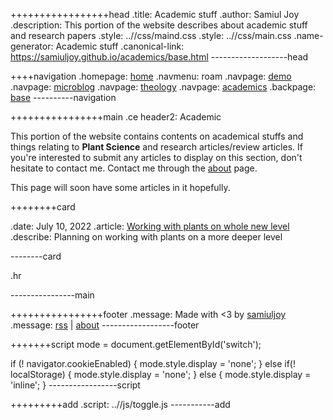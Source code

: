 +++++++++++++++++head
.title: Academic stuff
.author: Samiul Joy
.description: This portion of the website describes about academic stuff and research papers
.style: ..//css/maind.css
.style: ..//css/main.css
.name-generator: Academic stuff
.canonical-link: https://samiuljoy.github.io/academics/base.html
-------------------head

++++navigation
.homepage: [home](..//index.html)
.navmenu: roam
.navpage: [demo](..//demo/base.html)
.navpage: [microblog](..//microblog/base.html)
.navpage: [theology](..//theology/base.html)
.navpage: [academics](..//academics/base.html)
.backpage: [base](base.html)
----------navigation

++++++++++++++++main
.ce header2: Academic

This portion of the website contains contents on academical stuffs and things relating to **Plant Science** and research articles/review articles. If you're interested to submit any articles to display on this section, don't hesitate to contact me. Contact me through the [about](../about.html) page.

This page will soon have some articles in it hopefully.


++++++++card



.date: July 10, 2022
.article: [Working with plants on whole new level](thesis.html)
.describe: Planning on working with plants on a more deeper level

--------card



.hr

----------------main

++++++++++++++++footer
.message: Made with <3 by [samiuljoy](https://github.com/samiuljoy)
.message: [rss](/rss.xml) | [about](/about.html)
------------------footer

+++++++script
mode = document.getElementById('switch');

if (! navigator.cookieEnabled) {
	mode.style.display = 'none';
}
else if(! localStorage) {
	mode.style.display = 'none';
}
else {
	mode.style.display = 'inline';
}
-----------------script

+++++++++add
.script: ..//js/toggle.js
-----------add

